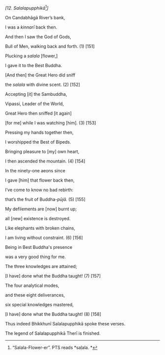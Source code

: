 *\[12. Salalapupphikā*[^1]*\]*

On Candabhāgā River’s bank,

I was a *kinnarī* back then.

And then I saw the God of Gods,

Bull of Men, walking back and forth. (1) \[151\]

Plucking a *salala* \[flower,\]

I gave it to the Best Buddha.

\[And then\] the Great Hero did sniff

the *salala* with divine scent. (2) \[152\]

Accepting \[it\] the Sambuddha,

Vipassi, Leader of the World,

Great Hero then sniffed \[it again\]

\[for me\] while I was watching \[him\]. (3) \[153\]

Pressing my hands together then,

I worshipped the Best of Bipeds.

Bringing pleasure to \[my\] own heart,

I then ascended the mountain. (4) \[154\]

In the ninety-one aeons since

I gave \[him\] that flower back then,

I’ve come to know no bad rebirth:

that’s the fruit of Buddha-*pūjā.* (5) \[155\]

My defilements are \[now\] burnt up;

all \[new\] existence is destroyed.

Like elephants with broken chains,

I am living without constraint. (6) \[156\]

Being in Best Buddha's presence

was a very good thing for me.

The three knowledges are attained;

\[I have\] done what the Buddha taught! (7) \[157\]

The four analytical modes,

and these eight deliverances,

six special knowledges mastered,

\[I have\] done what the Buddha taught! (8) \[158\]

Thus indeed Bhikkhunī Salalapupphikā spoke these verses.

The legend of Salalapupphikā Therī is finished.

[^1]: “Salala-Flower-er”. PTS reads *saḷala. *
